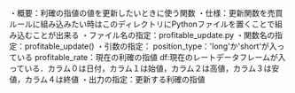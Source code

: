 ・概要：利確の指値の値を更新したいときに使う関数
・仕様：更新関数を売買ルールに組み込みたい時はこのディレクトリにPythonファイルを置くことで組み込むことが出来る
・ファイル名の指定：profitable_update.py
・関数名の指定：profitable_update()
・引数の指定：
position_type：'long'か'short'が入っている
profitable_rate：現在の利確の指値
df:現在のレートデータフレームが入っている．カラム０は日付，カラム１は始値，カラム２は高値，カラム３は安値，カラム４は終値
・出力の指定：更新する利確の指値
